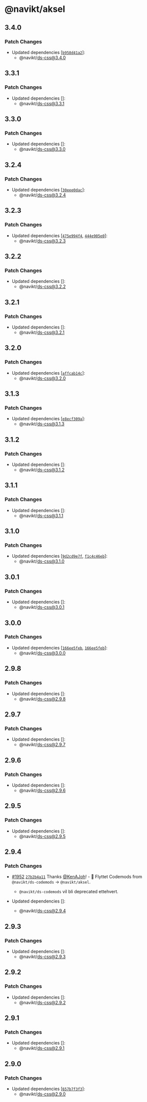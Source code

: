# @navikt/aksel

## 3.4.0

### Patch Changes

- Updated dependencies [[`b958d41a2`](https://github.com/navikt/aksel/commit/b958d41a20c66327658514fcf24ae20893c9531a)]:
  - @navikt/ds-css@3.4.0

## 3.3.1

### Patch Changes

- Updated dependencies []:
  - @navikt/ds-css@3.3.1

## 3.3.0

### Patch Changes

- Updated dependencies []:
  - @navikt/ds-css@3.3.0

## 3.2.4

### Patch Changes

- Updated dependencies [[`30eee0dac`](https://github.com/navikt/aksel/commit/30eee0dac4e3e5a1379033283a6885e646e80458)]:
  - @navikt/ds-css@3.2.4

## 3.2.3

### Patch Changes

- Updated dependencies [[`475e994f4`](https://github.com/navikt/aksel/commit/475e994f494b2080ffc05eb1684b6a244e3e2969), [`444e905e0`](https://github.com/navikt/aksel/commit/444e905e01965fd5cac40ff20c5225b072e67221)]:
  - @navikt/ds-css@3.2.3

## 3.2.2

### Patch Changes

- Updated dependencies []:
  - @navikt/ds-css@3.2.2

## 3.2.1

### Patch Changes

- Updated dependencies []:
  - @navikt/ds-css@3.2.1

## 3.2.0

### Patch Changes

- Updated dependencies [[`affcab14c`](https://github.com/navikt/aksel/commit/affcab14c3d536929dfa64a36f5b43f9d0e8c3b7)]:
  - @navikt/ds-css@3.2.0

## 3.1.3

### Patch Changes

- Updated dependencies [[`e8ecf309a`](https://github.com/navikt/aksel/commit/e8ecf309a910e47fd3cea6c54cd993ab1196910f)]:
  - @navikt/ds-css@3.1.3

## 3.1.2

### Patch Changes

- Updated dependencies []:
  - @navikt/ds-css@3.1.2

## 3.1.1

### Patch Changes

- Updated dependencies []:
  - @navikt/ds-css@3.1.1

## 3.1.0

### Patch Changes

- Updated dependencies [[`9d2cd9e7f`](https://github.com/navikt/aksel/commit/9d2cd9e7fffb3cf6310c88229ee39ea85db19bca), [`f1c4c46eb`](https://github.com/navikt/aksel/commit/f1c4c46ebb0522561483f18e3b86b190cf9cc372)]:
  - @navikt/ds-css@3.1.0

## 3.0.1

### Patch Changes

- Updated dependencies []:
  - @navikt/ds-css@3.0.1

## 3.0.0

### Patch Changes

- Updated dependencies [[`166ee5feb`](https://github.com/navikt/aksel/commit/166ee5feb3c987c4e633eb449812116bfd865d3f), [`166ee5feb`](https://github.com/navikt/aksel/commit/166ee5feb3c987c4e633eb449812116bfd865d3f)]:
  - @navikt/ds-css@3.0.0

## 2.9.8

### Patch Changes

- Updated dependencies []:
  - @navikt/ds-css@2.9.8

## 2.9.7

### Patch Changes

- Updated dependencies []:
  - @navikt/ds-css@2.9.7

## 2.9.6

### Patch Changes

- Updated dependencies []:
  - @navikt/ds-css@2.9.6

## 2.9.5

### Patch Changes

- Updated dependencies []:
  - @navikt/ds-css@2.9.5

## 2.9.4

### Patch Changes

- [#1952](https://github.com/navikt/aksel/pull/1952) [`27b2b4a11`](https://github.com/navikt/aksel/commit/27b2b4a11caf5ca05c96c686c453653d8a900e5f) Thanks [@KenAJoh](https://github.com/KenAJoh)! - :truck: Flyttet Codemods from `@navikt/ds-codemods` -> `@navikt/aksel`.

  - `@navikt/ds-codemods` vil bli deprecated ettehvert.

- Updated dependencies []:
  - @navikt/ds-css@2.9.4

## 2.9.3

### Patch Changes

- Updated dependencies []:
  - @navikt/ds-css@2.9.3

## 2.9.2

### Patch Changes

- Updated dependencies []:
  - @navikt/ds-css@2.9.2

## 2.9.1

### Patch Changes

- Updated dependencies []:
  - @navikt/ds-css@2.9.1

## 2.9.0

### Patch Changes

- Updated dependencies [[`657b7f3f3`](https://github.com/navikt/aksel/commit/657b7f3f3e62c5ce3173e6c95a29fcd237ce7343)]:
  - @navikt/ds-css@2.9.0

